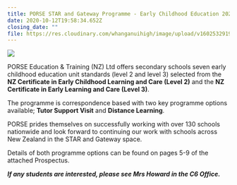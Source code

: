 ```yaml
---
title: PORSE STAR and Gateway Programme - Early Childhood Education 2021
date: 2020-10-12T19:58:34.652Z
closing_date: ""
file: https://res.cloudinary.com/whanganuihigh/image/upload/v1602532919/Careers%20and%20Vocational/13.10.2020_STAR_Gateway_School_Handbook_2021.pdf
---
```

![](https://res.cloudinary.com/whanganuihigh/image/upload/v1602621818/Careers%20and%20Vocational/13.10.2020_-_STAR_Gateway_-_Poster_2021.jpg)

PORSE Education & Training (NZ) Ltd offers secondary schools seven early childhood education unit standards (level 2 and level 3) selected from the **NZ Certificate in Early Childhood Learning and Care (Level 2)** and the **NZ Certificate in Early Learning and Care (Level 3)**.

The programme is correspondence based with two key programme options available; **Tutor Support Visit** and **Distance Learning**.

PORSE prides themselves on successfully working with over 130 schools nationwide and look forward to continuing our work with schools across New Zealand in the STAR and Gateway space.

Details of both programme options can be found on pages 5-9 of the attached Prospectus.

***If any students are interested, please see Mrs Howard in the C6 Office.***